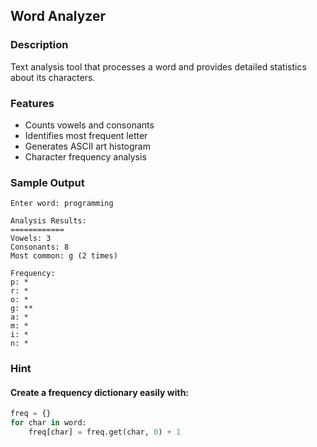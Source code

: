 ## Word Analyzer

### Description

Text analysis tool that processes a word and provides detailed statistics about its characters.

### Features

* Counts vowels and consonants
* Identifies most frequent letter
* Generates ASCII art histogram
* Character frequency analysis


### Sample Output

```
Enter word: programming

Analysis Results:
============
Vowels: 3
Consonants: 8
Most common: g (2 times)

Frequency:
p: *
r: *
o: *
g: **
a: *
m: *
i: *
n: *
```

### Hint

#### Create a frequency dictionary easily with:
```python
freq = {}
for char in word:
    freq[char] = freq.get(char, 0) + 1
```
